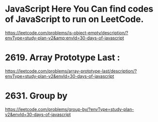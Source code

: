 # JavaScript Here You Can find codes of JavaScript to run on LeetCode.
https://leetcode.com/problems/is-object-empty/description/?envType=study-plan-v2&amp;envId=30-days-of-javascript
# 2619. Array Prototype Last :
https://leetcode.com/problems/array-prototype-last/description/?envType=study-plan-v2&envId=30-days-of-javascript
# 2631. Group by
https://leetcode.com/problems/group-by/?envType=study-plan-v2&envId=30-days-of-javascript
